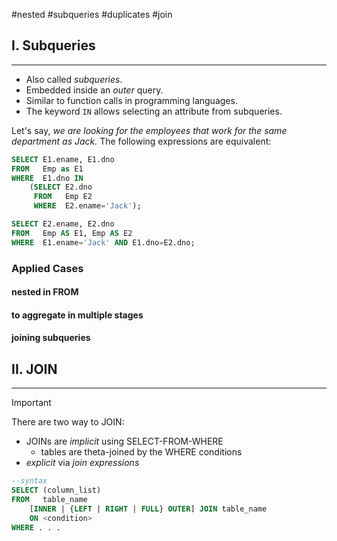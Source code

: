 #nested #subqueries #duplicates #join

## I. Subqueries
---
- Also called *subqueries*.
- Embedded inside an *outer* query.
- Similar to function calls in programming languages.
- The keyword `IN` allows selecting an attribute from subqueries.

Let's say, *we are looking for the employees that work for the same department as Jack.* The following expressions are equivalent:

```sql
SELECT E1.ename, E1.dno
FROM   Emp as E1
WHERE  E1.dno IN
	(SELECT E2.dno
	 FROM   Emp E2
	 WHERE  E2.ename='Jack');
```

```sql
SELECT E2.ename, E2.dno
FROM   Emp AS E1, Emp AS E2
WHERE  E1.ename='Jack' AND E1.dno=E2.dno;
```

### Applied Cases
#### nested in FROM

#### to aggregate in multiple stages

#### joining subqueries


## II. JOIN
---
> [!important]
>
> There are two way to JOIN:
> - JOINs are *implicit* using SELECT-FROM-WHERE
> 	- tables are theta-joined by the WHERE conditions
> - *explicit* via *join expressions*

```sql
--syntax
SELECT (column_list)
FROM   table_name
	[INNER | {LEFT | RIGHT | FULL} OUTER] JOIN table_name
	ON <condition>
WHERE . . .
```

